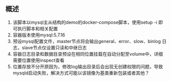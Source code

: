 ## 概述
1. 该脚本以mysql主从结构的demo的docker-compose脚本，使用setup -i 即可执行脚本和相关配置
2. 容器版本使用mysql:5.7.16
3. 预设mysql配置文件，master节点将会输出general、error、slow、binlog 日志，slave节点仅设置只读和中继日志
4. 容器日志目录和数据目录预设在相同位置挂载在自动分配至volume中，详细需要位置使用inspect查看
5. 位置存放不分开原因为，修改log输出目录后会出现无创建权限的问题，导致mysqld启动失败，解决方式可能以该镜像为基类重新包装或者其他？
